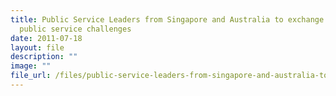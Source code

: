 ```yaml
---
title: Public Service Leaders from Singapore and Australia to exchange views on
  public service challenges
date: 2011-07-18
layout: file
description: ""
image: ""
file_url: /files/public-service-leaders-from-singapore-and-australia-to-exchange-views-on-public-service-challenges.pdf
---
```

